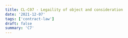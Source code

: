 ```yaml
---
title: CL-C07 - Legaility of object and consideration
date: '2021-12-07'
tags: ['contract-law']
draft: false
summary: 'C7'
---
```

